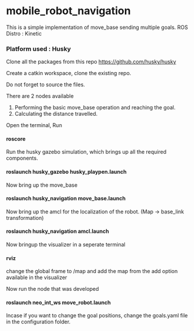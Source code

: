 # mobile_robot_navigation

This is a simple implementation of move_base sending multiple goals.
ROS Distro : Kinetic

### Platform used : Husky 
Clone all the packages from this repo https://github.com/husky/husky

Create a catkin workspace, clone the existing repo. 

Do not forget to source the files.

There are 2 nodes available
  1. Performing the basic move_base operation and reaching the goal.
  2. Calculating the distance travelled.

Open the terminal, Run

#### roscore

Run the husky gazebo simulation, which brings up all the required components.

#### roslaunch husky_gazebo husky_playpen.launch 

Now bring up the move_base

#### roslaunch husky_navigation move_base.launch 

Now bring up the amcl for the localization of the robot. (Map -> base_link transformation)
 
#### roslaunch husky_navigation amcl.launch

Now bringup the visualizer in a seperate terminal

#### rviz
change the global frame to /map and add the map from the add option available in the visualizer 
 
Now run the node that was developed

#### roslaunch neo_int_ws move_robot.launch
 
Incase if you want to change the goal positions, change the goals.yaml file in the configuration folder.
